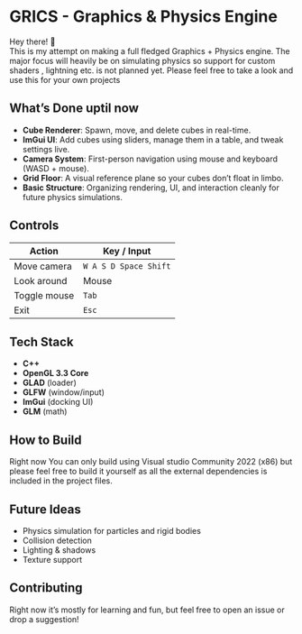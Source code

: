 # GRICS - Graphics & Physics Engine

Hey there! 👋  
This is my attempt on making a full fledged Graphics + Physics engine. The major focus will heavily be on simulating physics so support for custom shaders , lightning etc. is not planned yet. Please feel free to take a look and use this for your own projects 

## What’s Done uptil now 

- **Cube Renderer**: Spawn, move, and delete cubes in real-time.
- **ImGui UI**: Add cubes using sliders, manage them in a table, and tweak settings live.
- **Camera System**: First-person navigation using mouse and keyboard (WASD + mouse).
- **Grid Floor**: A visual reference plane so your cubes don’t float in limbo.
- **Basic Structure**: Organizing rendering, UI, and interaction cleanly for future physics simulations.

## Controls

| Action        | Key / Input                    |
|---------------|--------------------------------|
| Move camera   | `W A S D Space Shift`          |
| Look around   | Mouse                          |
| Toggle mouse  | `Tab`                          |
| Exit          | `Esc`                          |

## Tech Stack

- **C++**
- **OpenGL 3.3 Core**
- **GLAD** (loader)
- **GLFW** (window/input)
- **ImGui** (docking UI)
- **GLM** (math)

## How to Build
Right now You can only build using Visual studio Community 2022 (x86) but please feel free to build it yourself as all the external dependencies is included in the project files.

## Future Ideas
- Physics simulation for particles and rigid bodies
- Collision detection
- Lighting & shadows
- Texture support

## Contributing
Right now it’s mostly for learning and fun, but feel free to open an issue or drop a suggestion!
